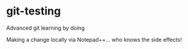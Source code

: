 # git-testing
Advanced git learning by doing

Making a change locally via Notepad++... who knows the side effects!

